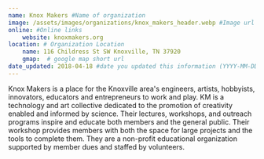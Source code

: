```yaml
---
name: Knox Makers #Name of organization
image: /assets/images/organizations/knox_makers_header.webp #Image url you want displayed
online: #Online links
    website: knoxmakers.org 
location: # Organization Location
    name: 116 Childress St SW Knoxville, TN 37920
    gmap:  # google map short url
date_updated: 2018-04-18 #date you updated this information (YYYY-MM-DD), only Month, Year will be shown.
---
```

Knox Makers is a place for the Knoxville area's engineers, artists, hobbyists, innovators, educators and entrepreneurs to work and play. KM is a technology and art collective dedicated to the promotion of creativity enabled and informed by science. Their lectures, workshops, and outreach programs inspire and educate both members and the general public. Their workshop provides members with both the space for large projects and the tools to complete them. They are a non-profit educational organization supported by member dues and staffed by volunteers.